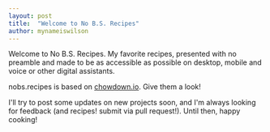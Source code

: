 ```yaml
---
layout: post
title:  "Welcome to No B.S. Recipes"
author: mynameiswilson
---
```


Welcome to No B.S. Recipes. My favorite recipes, presented with no preamble and made to be as accessible as possible on desktop, mobile and voice or other digital assistants.

nobs.recipes is based on [chowdown.io](https://chowdown.io). Give them a look!

I'll try to post some updates on new projects soon, and I'm always looking for feedback (and recipes! submit via pull request!). Until then, happy cooking!